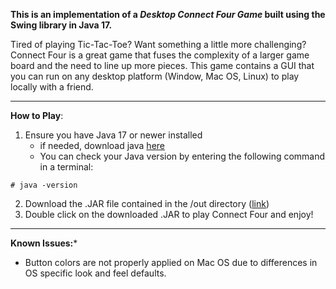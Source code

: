 **This is an implementation of a *Desktop Connect Four Game* built using the Swing library in Java 17.**</br>

<div><p>Tired of playing Tic-Tac-Toe? Want something a little more challenging? Connect Four is a great game that fuses the complexity of a larger game board and the need to line up more pieces. This game contains a GUI that you can run on any desktop platform (Window, Mac OS, Linux) to play locally with a friend.</p></div>

---

**How to Play**:
1. Ensure you have Java 17 or newer installed
   - if needed, download java [here](https://www.oracle.com/java/technologies/java-se-glance.html)
   - You can check your Java version by entering the following command in a terminal:

  ```
  # java -version
  ```
    
2. Download the .JAR file contained in the /out directory ([link](https://github.com/tuxedocurly/Desktop_Connect_Four/tree/master/out))
3. Double click on the downloaded .JAR to play Connect Four and enjoy!

---

**Known Issues:***
- Button colors are not properly applied on Mac OS due to differences in OS specific look and feel defaults.


